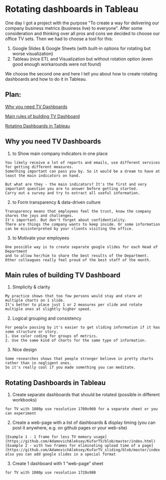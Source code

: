 # Rotating dashboards in Tableau

One day I got a project with the purpose "To create a way for delivering our company business metrics (business live) to everyone". After some consideration and thinking over all pros and cons we decided to choose our office TV sets. Then we had to choose a tool for this: 

1. Google Slides & Google Sheets (with built-in options for rotating but worse visualization)
2. Tableau (nice ETL and Visualization but without rotation option (even good enough workarounds were not found)

We choose the second one and here I tell you about how to create rotating dashboards and how to do it in Tableau.

## Plan:

[Why you need TV Dashboards](#why-you-need-tv-dashboards)

[Main rules of building TV Dashboard](#main-rules-of-building-tv-dashboard)

[Rotating Dashboards in Tableau](#rotating-dashboards-in-tableau)


## Why you need TV Dashboards

1. to Show main company indicators in one place
```
You likely receive a lot of reports and emails, use different services for getting different measures. 
Something important can pass you by. So it would be a dream to have at least the main indicators on hand.

But what are they - the main indicators? It's the first and very important question you are to answer before getting started.
Carry out a survey and try to extract all useful information.
```

2. to Form transparency & data-driven culture
```
Transparency means that employees feel the trust, know the company shares the joys and challenges. 
It's important. But don't forget about confidentiality.
There are things the company wants to keep inside. Or some information can be misinterpreted by your clients visiting the office.
```

3. to Motivate your employees
```
One possible way is to create separate google slides for each Head of Department 
and to allow her/him to share the best results of the Department. 
Other colleagues really feel proud of the best staff of the month.
```

## Main rules of building TV Dashboard

1. Simplicity & clarity
```
My practice shows that too few persons would stay and stare at multiple charts on 1 slide.
It's better to place just 1 or 2 measures per slide and rotate multiple ones at slightly higher speed.
```

2. Logical grouping and consistency
```
For people passing by it's easier to get sliding information if it has some structure or story.
1. Use color coding for groups of metrics. 
2. Use the same kind of charts for the same type of information.
```

3. Nice design
```
Some researches shows that people stronger believe in pretty charts rather than in negligent ones.
So it's really cool if you made something you can meditate.
```

## Rotating Dashboards in Tableau

1. Create separate dashboards that should be rotated (possible in different workbooks)
```
for TV with 1080р use resolution 1700х960 for a separate sheet or you can experiment
```

2. Create a web-page with a list of dashboards & display timing (you can post it anywhere, e.g. on github pages or your web-site)
```
[Example 1 - 1 frame for less TV memory usage](https://github.com/AdamovichAleksey/KufarTV/blob/master/index.html)
[Example 2 - with two frames for eliminating upload time of a page](https://github.com/AdamovichAleksey/KufarTV_sliding/blob/master/index.html)
also you can add google slides in a special format
```

3. Create 1 dashboard with 1 “web-page” sheet
```
for TV with 1080р use resolution 1728х980
```

